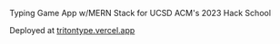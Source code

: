 Typing Game App w/MERN Stack for UCSD ACM's 2023 Hack School 

Deployed at [tritontype.vercel.app](https://tritontype.vercel.app)
